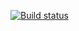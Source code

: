 [![Build status](https://ci.appveyor.com/api/projects/status/edw1up3sag2dx0td?svg=true)](https://ci.appveyor.com/project/Shustovskikh/destructuring)